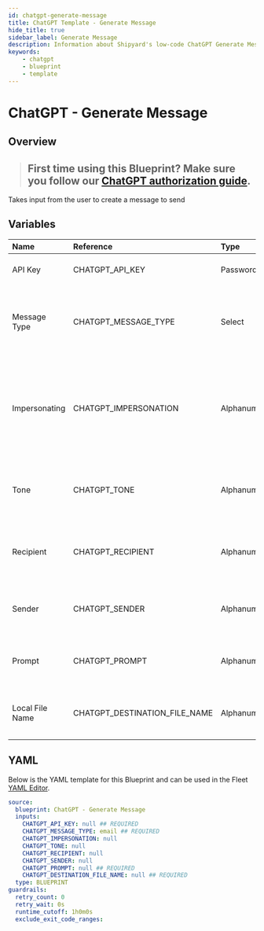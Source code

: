 ```yaml
---
id: chatgpt-generate-message
title: ChatGPT Template - Generate Message
hide_title: true
sidebar_label: Generate Message
description: Information about Shipyard's low-code ChatGPT Generate Message blueprint. This Blueprint creates an email or message.
keywords:
    - chatgpt
    - blueprint
    - template
---
```


# ChatGPT - Generate Message

## Overview

> ## **First time using this Blueprint? Make sure you follow our [ChatGPT authorization guide](https://www.shipyardapp.com/docs/blueprint-library/chatgpt/chatgpt-authorization/)**.

Takes input from the user to create a message to send

## Variables

| Name            | Reference                     | Type         | Required           | Default | Options                                            | Description                                                                                  |
|:----------------|:------------------------------|:-------------|:-------------------|:--------|:---------------------------------------------------|:---------------------------------------------------------------------------------------------|
| API Key         | CHATGPT_API_KEY               | Password     | :white_check_mark: | -       | -                                                  | API Key from OpenAI                                                                          |
| Message Type    | CHATGPT_MESSAGE_TYPE          | Select       | :white_check_mark: | `email` | Email: `email`<br></br><br></br>Message: `message` | The format of the message that will be generated by ChatGPT                                  |
| Impersonating   | CHATGPT_IMPERSONATION         | Alphanumeric | :heavy_minus_sign: | -       | -                                                  | If included, ChatGPT will write the message in the same speaking style of the person listed. |
| Tone            | CHATGPT_TONE                  | Alphanumeric | :heavy_minus_sign: | -       | -                                                  | The tone of the message generated by ChatGPT                                                 |
| Recipient       | CHATGPT_RECIPIENT             | Alphanumeric | :heavy_minus_sign: | -       | -                                                  | Who should ChatGPT generate the message for                                                  |
| Sender          | CHATGPT_SENDER                | Alphanumeric | :heavy_minus_sign: | -       | -                                                  | Who should ChatGPT say the message is from                                                   |
| Prompt          | CHATGPT_PROMPT                | Alphanumeric | :white_check_mark: | -       | -                                                  | What should the message say from ChatGPT                                                     |
| Local File Name | CHATGPT_DESTINATION_FILE_NAME | Alphanumeric | :white_check_mark: | -       | -                                                  | The name for the txt file once it is generated.                                              |


## YAML

Below is the YAML template for this Blueprint and can be used in the Fleet [YAML Editor](../../reference/fleets/yaml-editor.md).

```yaml
source:
  blueprint: ChatGPT - Generate Message
  inputs:
    CHATGPT_API_KEY: null ## REQUIRED
    CHATGPT_MESSAGE_TYPE: email ## REQUIRED
    CHATGPT_IMPERSONATION: null 
    CHATGPT_TONE: null 
    CHATGPT_RECIPIENT: null 
    CHATGPT_SENDER: null 
    CHATGPT_PROMPT: null ## REQUIRED
    CHATGPT_DESTINATION_FILE_NAME: null ## REQUIRED
  type: BLUEPRINT
guardrails:
  retry_count: 0
  retry_wait: 0s
  runtime_cutoff: 1h0m0s
  exclude_exit_code_ranges:
```
